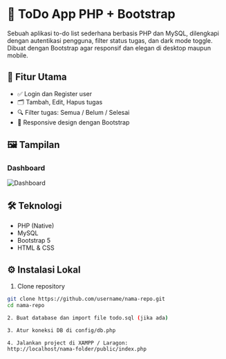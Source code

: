 # 📝 ToDo App PHP + Bootstrap

Sebuah aplikasi to-do list sederhana berbasis PHP dan MySQL, dilengkapi dengan autentikasi pengguna, filter status tugas, dan dark mode toggle. Dibuat dengan Bootstrap agar responsif dan elegan di desktop maupun mobile.

## 🚀 Fitur Utama
- ✅ Login dan Register user
- 🗂️ Tambah, Edit, Hapus tugas
- 🔍 Filter tugas: Semua / Belum / Selesai
- 📱 Responsive design dengan Bootstrap

## 🖼️ Tampilan

### Dashboard
![Dashboard](screenshots/dashboard.png)

## 🛠️ Teknologi
- PHP (Native)
- MySQL
- Bootstrap 5
- HTML & CSS

## ⚙️ Instalasi Lokal

1. Clone repository
```bash
git clone https://github.com/username/nama-repo.git
cd nama-repo

2. Buat database dan import file todo.sql (jika ada)

3. Atur koneksi DB di config/db.php

4. Jalankan project di XAMPP / Laragon:
http://localhost/nama-folder/public/index.php



